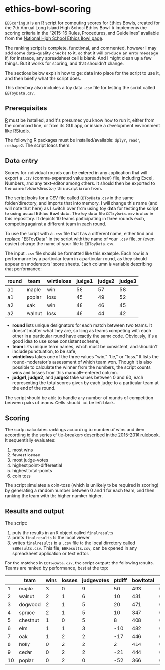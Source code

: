 # ethics-bowl-scoring

`EBScoring.R` is an [R](https://www.r-project.org/about.html) script for computing scores for Ethics Bowls, created for the 7th Annual Long Island High School Ethics Bowl. It implements the scoring criteria in the “2015-16 Rules, Procedures, and Guidelines” available from the [National High School Ethics Bowl  page](http://nhseb.unc.edu/nhseb-rules/).

The ranking script is complete, functional, and commented, however I may add some data-quality checks to it, so that it will produce an error message if, for instance, any spreadsheet cell is blank. And I might clean up a few things. But it works for scoring, and that shouldn't change.

The sections below explain how to get data into place for the script to use it, and then briefly what the script does.

This directory also includes a toy data `.csv` file for testing the script called `EBToyData.csv`.

## Prerequisites

[R](https://www.r-project.org) must be installed, and it's presumed you know how to run it, either from the command line, or from its GUI app, or inside a development environment like [RStudio](https://www.rstudio.com/products/rstudio/).

The following R packages must be installed/available: `dplyr`, `readr`, `reshape2`. The script loads them.

## Data entry

Scores for individual rounds can be entered in any application that will export a `.csv` (comma-separated value spreadsheet) file, including Excel, Numbers, and any text-editor among others. It should then be exported to the same folder/directory this script is run from.

The script looks for a CSV file called `EBToyData.csv` in the same folder/directory, and imports that into memory. I will change this name (and will note that here) as I switch over from using toy data for testing the script to using actual Ethics Bowl data. The toy data file `EBToyData.csv` is also in this repository. It depicts 10 teams participating in three rounds each, competing against a different team in each round.

To use the script with a `.csv` file that has a different name, either find and replace "EBToyData" in the script with the name of your `.csv`  file, or (even easier) change the name of your file to `EBToyData.csv`.

The input `.csv` file should be formatted like this example. Each row is a performance by a particular team in a particular round, as they should appear on moderators' score sheets. Each column is variable describing that performance:

| round | team   | wintieloss | judge1 | judge2 | judge3 |
|-------|--------|------------|--------|--------|--------|
| a1    | maple  | win        | 58     | 57     | 58     |
| a1    | poplar | loss       | 45     | 49     | 52     |
| a2    | oak    | win        | 48     | 46     | 45     |
| a2    | walnut | loss       | 49     | 44     | 42     |

 * **round** lists unique designators for each match between two teams. It doesn't matter what they are, so long as teams competing with each other in a particular round have exactly the same code. Obviously, it's a good idea to use some consistent scheme;
 * **team** lists unique team names, which must be consistent, and shouldn't include punctuation, to be safe;
 * **wintieloss** takes one of the three values "win," "tie," or "loss." It lists the round-moderator's assessment of which team won. Though it is also possible to calculate the winner from the numbers, the script counts wins and losses from this manually-entered column.
 * **judge1**, **judge2**, and **judge3** take values between 0 and 60, each representing the total scores given by each judge to a particular team at the end of the round.
 
The script should be able to handle any number of rounds of competition between pairs of teams. Cells should not be left blank.

## Scoring

The script calculates rankings according to number of wins and then according to the series of tie-breakers described in [the 2015-2016 rulebook](https://nhseb.unc.edu/files/2012/04/NHSEB-2015-16-Rules-Procedures-and-Guidelines.pdf). It sequentially evaluates:  

 1. most wins
 2. fewest losses
 3. most judge-votes
 4. highest point-differential
 5. highest total-points
 6. coin toss
 
The script simulates a coin-toss (which is unlikely to be required in scoring) by generating a random number between 0 and 1 for each team, and then ranking the team with the higher number higher.

## Results and output

The script:

 1. puts the results in an R object called `finalresults`
 2. prints `finalresults` to the local viewer
 3. writes `finalresults` to a `.csv` file to the local directory called `EBResults.csv`. This file, `EBResults.csv`, can be opened in any spreadsheet application or text editor.
 
For the matches in `EBToyData.csv`, the script outputs the following results. Teams are ranked by performance, best at the top:
 
|  | team     | wins | losses | judgevotes | ptdiff | bowltotal | random                   |
|------|----------|--------|------------|--------|-----------|--------|--------------------|
| 1    | maple    | 3      | 0          | 9      | 50        | 493    | 0.22543  |
| 2    | walnut   | 2      | 1          | 6      | 10        | 431    | 0.42967  |
| 3    | dogwood  | 2      | 1          | 5      | 20        | 471    | 0.42690  |
| 4    | spruce   | 2      | 1          | 5      | 10        | 347    | 0.61582  |
| 5    | chestnut | 1      | 0          | 5      | 8         | 408    | 0.30676  |
| 6    | elm      | 1      | 1          | 3      | -10       | 482    | 0.69310  |
| 7    | oak      | 1      | 2          | 2      | -17       | 446    | 0.27453  |
| 8    | holly    | 0      | 2          | 2      | 2         | 414    | 0.08513  |
| 9    | cedar    | 0      | 2          | 2      | -21       | 444    | 0.50747  |
| 10   | poplar   | 0      | 2          | 0      | -52       | 366    | 0.27230  | 
